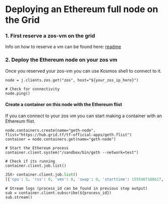# Deploying an Ethereum full node on the Grid

### 1. First reserve a zos-vm on the grid

Info on how to reserve a vm can be found here: [readme](README.md)

### 2. Deploy the Ethereum node on your zos vm

Once you reserved your zos-vm you can use Kosmos shell to connect to it.

```
node = j.clients.zos.get("zos", host="${your_zos_ip_here}")

# Check for connectivity
node.ping()
```

#### Create a container on this node with the Ethereum flist

If you can connect to your zos vm you can start making a container with an Ethereum flist.

```
node.containers.create(name="geth-node", flist="https://hub.grid.tf/tf-official-apps/geth.flist")
container = node.containers.get(name="geth-node")

# Start the Ethereum process
container.client.system("/sandbox/bin/geth --network=test")

# Check if its running
container.client.job.list()
```

```python
JSX> container.client.job.list()
[{'cpu': 5, 'rss': 0, 'vms': 0, 'swap': 0, 'starttime': 1555487108617, 'cmd': {'id': '6142e0b5-d4ac-4107-abac-e2435f100ea0', 'command': 'geth', 'arguments': {'id': None}, 'queue': '', 'stream': False, 'tags': None}, 'pid': 0}]
```

```
# Stream logs (process_id can be found in previous step output)
sub = container.client.subscribe(${process_id})
sub.stream()
```